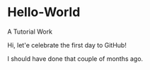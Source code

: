 # Hello-World
A Tutorial Work

Hi, let'e celebrate the first day to GitHub!

I should have done that couple of months ago.
